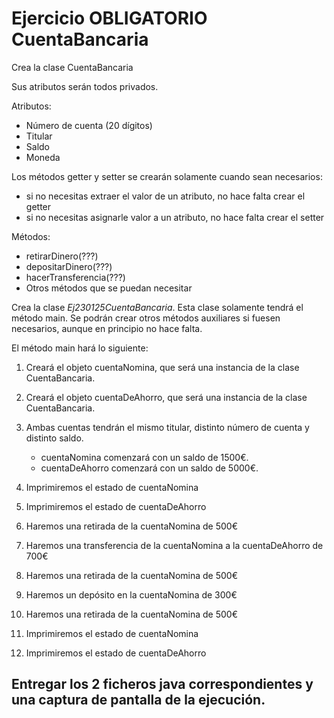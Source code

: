 Ejercicio OBLIGATORIO CuentaBancaria
===

Crea la clase CuentaBancaria

Sus atributos serán todos privados.

Atributos:
- Número de cuenta (20 dígitos)
- Titular
- Saldo
- Moneda

Los métodos getter y setter se crearán solamente cuando sean necesarios:

- si no necesitas extraer el valor de un atributo, no hace falta crear el getter
- si no necesitas asignarle valor a un atributo, no hace falta crear el setter

Métodos:
- retirarDinero(???)
- depositarDinero(???)
- hacerTransferencia(???)
- Otros métodos que se puedan necesitar


Crea la clase *Ej230125CuentaBancaria*. Esta clase solamente tendrá el método main. Se podrán crear otros métodos auxiliares si fuesen necesarios, aunque en principio no hace falta.

El método main hará lo siguiente:
1. Creará el objeto cuentaNomina, que será una instancia de la clase CuentaBancaria.

2. Creará el objeto cuentaDeAhorro, que será una instancia de la clase CuentaBancaria.

3. Ambas cuentas tendrán el mismo titular, distinto número de cuenta y distinto saldo.
   * cuentaNomina comenzará con un saldo de 1500€.
   * cuentaDeAhorro comenzará con un saldo de 5000€.

4. Imprimiremos el estado de cuentaNomina
5. Imprimiremos el estado de cuentaDeAhorro
6. Haremos una retirada de la cuentaNomina de 500€
7. Haremos una transferencia de la cuentaNomina a la cuentaDeAhorro de 700€
8. Haremos una retirada de la cuentaNomina de 500€
9. Haremos un depósito en la cuentaNomina de 300€
10. Haremos una retirada de la cuentaNomina de 500€
11. Imprimiremos el estado de cuentaNomina
12. Imprimiremos el estado de cuentaDeAhorro




## Entregar los 2 ficheros java correspondientes y una captura de pantalla de la ejecución.
